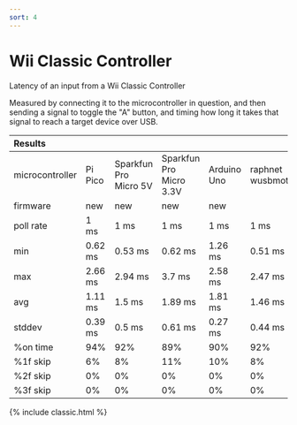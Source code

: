 ```yaml
---
sort: 4
---
```


# Wii Classic Controller

Latency of an input from a Wii Classic Controller

Measured by connecting it to the microcontroller in question, and then sending a signal to toggle the "A" button, and timing how long it takes that signal to reach a target device over USB.

| Results         |         |                       |                         |             |                  |         |                       |                         |             |
| :-------------- | ------- | --------------------- | ----------------------- | ----------- | ---------------- | ------- | --------------------- | ----------------------- | ----------- |
| microcontroller | Pi Pico | Sparkfun Pro Micro 5V | Sparkfun Pro Micro 3.3V | Arduino Uno | raphnet wusbmote | Pi Pico | Sparkfun Pro Micro 5V | Sparkfun Pro Micro 3.3V | Arduino Uno |
| firmware        | new     | new                   | new                     | new         |                  | old     | old                   | old                     | old         |
| poll rate       | 1 ms    | 1 ms                  | 1 ms                    | 1 ms        | 1 ms             | 1 ms    | 1 ms                  | 1 ms                    | 1 ms        |
| min             | 0.62 ms | 0.53 ms               | 0.62 ms                 | 1.26 ms     | 0.51 ms          | 0.54 ms | 0.92 ms               | 1.47 ms                 | 1.4 ms      |
| max             | 2.66 ms | 2.94 ms               | 3.7 ms                  | 2.58 ms     | 2.47 ms          | 3.47 ms | 2.93 ms               | 8.72 ms                 | 5.36 ms     |
| avg             | 1.11 ms | 1.5 ms                | 1.89 ms                 | 1.81 ms     | 1.46 ms          | 2.04 ms | 1.91 ms               | 3.8 ms                  | 2.74 ms     |
| stddev          | 0.39 ms | 0.5 ms                | 0.61 ms                 | 0.27 ms     | 0.44 ms          | 0.65 ms | 0.44 ms               | 1.68 ms                 | 0.79 ms     |
| %on time        | 94%     | 92%                   | 89%                     | 90%         | 92%              | 88      | 89                    | 78                      | 84          |
| %1f skip        | 6%      | 8%                    | 11%                     | 10%         | 8%               | 12      | 11                    | 22                      | 16          |
| %2f skip        | 0%      | 0%                    | 0%                      | 0%          | 0%               | 0       | 0                     | 0                       | 0           |
| %3f skip        | 0%      | 0%                    | 0%                      | 0%          | 0%               | 0       | 0                     | 0                       | 0           |

{% include classic.html %}
